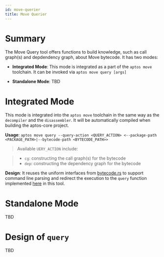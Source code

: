 ```yaml
---
id: move-querier
title: Move Querier
---
```


# Summary

The Move Query tool offers functions to build knowledge, such as call 
graph(s) and depdendency graph, about Move bytecode. It has two modes:

- **Integrated Mode**: This mode is integrated as a part of the `aptos move` toolchain. It can be invoked via `aptos move query [args]`

- **Standalone Mode**: TBD

# Integrated Mode

This mode is integrated into the `aptos move` toolchain in the same way as the `decompiler` and the `disassembler`. It will be automatically compiled when building the aptos-core project.

**Usage**: `aptos move query --query-action <QUERY_ACTION> <--package-path <PACKAGE_PATH>|--bytecode-path <BYTECODE_PATH>>`

> Available `UERY_ACTION` include:

> - `cg`: constructing the call graph(s) for the bytecode
> - `dep`: constructing the dependency graph for the bytecode

**Design**: It reuses the uniform interfaces from [bytecode.rs](../../../../crates/aptos/src/move_tool/bytecode.rs) to support command line parsing and redirect the execution to the `query` function implemented [here](./src/querier.rs) in this tool. 

# Standalone Mode

TBD

# Design of `query`

TBD